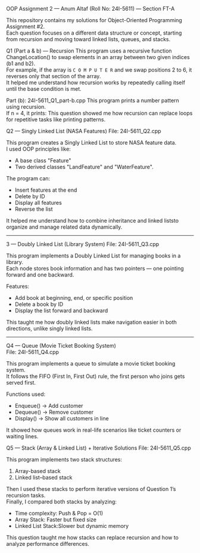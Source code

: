  OOP Assignment 2 — Anum Altaf (Roll No: 24I-5611) — Section FT-A

This repository contains my solutions for Object-Oriented Programming Assignment #2.  
Each question focuses on a different data structure or concept, starting from recursion and moving toward linked lists, queues, and stacks.  

Q1 (Part a & b) — Recursion
This program uses a recursive function ChangeLocation() to swap elements in an array between two given indices (b1 and b2).  
For example, if the array is `C O M P U T E R` and we swap positions 2 to 6, it reverses only that section of the array.  
It helped me understand how recursion works by repeatedly calling itself until the base condition is met.

Part (b): 24I-5611_Q1_part-b.cpp
This program prints a number pattern using recursion.  
If n = 4, it prints:
This question showed me how recursion can replace loops for repetitive tasks like printing patterns.

Q2 — Singly Linked List (NASA Features)
File: 24I-5611_Q2.cpp

This program creates a Singly Linked List to store NASA feature data.  
I used OOP principles like:
- A base class "Feature"
- Two derived classes "LandFeature" and "WaterFeature".

The program can:
- Insert features at the end  
- Delete by ID  
- Display all features  
- Reverse the list  

It helped me understand how to combine inheritance and linked liststo organize and manage related data dynamically.

---

3 — Doubly Linked List (Library System)
File: 24I-5611_Q3.cpp

This program implements a Doubly Linked List for managing books in a library.  
Each node stores book information and has two pointers — one pointing forward and one backward.

Features:
- Add book at beginning, end, or specific position  
- Delete a book by ID  
- Display the list forward and backward

This taught me how doubly linked lists make navigation easier in both directions, unlike singly linked lists.

---
Q4 — Queue (Movie Ticket Booking System)  
File: 24I-5611_Q4.cpp

This program implements a queue to simulate a movie ticket booking system.  
It follows the FIFO (First In, First Out) rule, the first person who joins gets served first.

Functions used:
- Enqueue() → Add customer  
- Dequeue() → Remove customer  
- Display() → Show all customers in line  

It showed how queues work in real-life scenarios like ticket counters or waiting lines.

Q5 — Stack (Array & Linked List) + Iterative Solutions
File: 24I-5611_Q5.cpp

This program implements two stack structures:
1. Array-based stack
2. Linked list–based stack

Then I used these stacks to perform iterative versions of Question 1’s recursion tasks.  
Finally, I compared both stacks by analyzing:
- Time complexity: Push & Pop = O(1)
- Array Stack: Faster but fixed size  
- Linked List Stack:Slower but dynamic memory

This question taught me how stacks can replace recursion and how to analyze performance differences.


